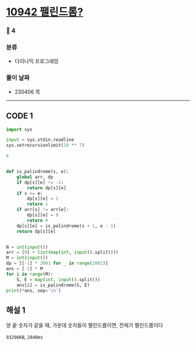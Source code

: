 # [10942 팰린드롬?](https://www.acmicpc.net/problem/10942)

### 🥇 4

### 분류

- 다이나믹 프로그래밍

### 풀이 날짜

- 230406 목

---

## CODE 1

```python
import sys

input = sys.stdin.readline
sys.setrecursionlimit(10 ** 7)

#


def is_palindrome(s, e):
    global arr, dp
    if dp[s][e] != -1:
        return dp[s][e]
    if s >= e:
        dp[s][e] = 1
        return 1
    if arr[s] != arr[e]:
        dp[s][e] = 0
        return 0
    dp[s][e] = is_palindrome(s + 1, e - 1)
    return dp[s][e]


N = int(input())
arr = [0] + list(map(int, input().split()))
M = int(input())
dp = [[-1] * 2001 for _ in range(2001)]
ans = [-1] * M
for i in range(M):
    S, E = map(int, input().split())
    ans[i] = is_palindrome(S, E)
print(*ans, sep='\n')

```

## 해설 1

양 끝 숫자가 같을 때, 가운데 숫자들이 팰린드롬이면, 전체가 팰린드롬이다

`93296KB`, `2840ms`
